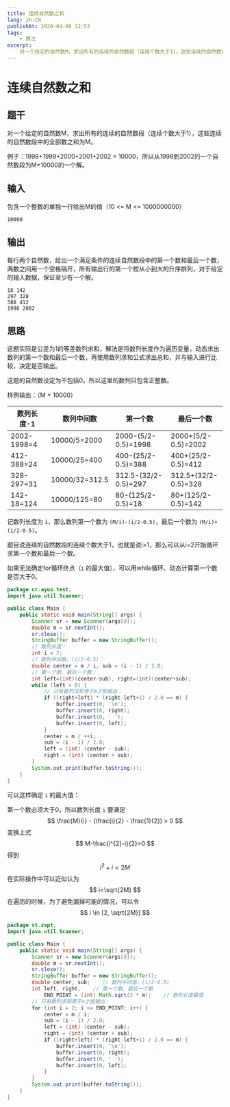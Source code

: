 ```yaml
---
title: 连续自然数之和
lang: zh-CN
publishAt: 2020-04-06 12:53
tags:
    - 算法
excerpt:
    对一个给定的自然数M，求出所有的连续的自然数段（连续个数大于1），这些连续的自然数段中的全部数之和为M。
---
```


# 连续自然数之和

<RevisionInfo />

## 题干

对一个给定的自然数M，求出所有的连续的自然数段（连续个数大于1），这些连续的自然数段中的全部数之和为M。

例子：1998+1999+2000+2001+2002 = 10000，所以从1998到2002的一个自然数段为M=10000的一个解。

## 输入

包含一个整数的单独一行给出M的值（10 <= M <= 1000000000）

```text
10000
```

## 输出

每行两个自然数，给出一个满足条件的连续自然数段中的第一个数和最后一个数，两数之间用一个空格隔开，所有输出行的第一个按从小到大的升序排列，对于给定的输入数据，保证至少有一个解。

```text
18 142
297 328
388 412
1998 2002
```

## 思路

这题实际是公差为1的等差数列求和，解法是将数列长度作为遍历变量，动态求出数列的第一个数和最后一个数，再使用数列求和公式求出总和，并与输入进行比较，决定是否输出。

这题的自然数设定为不包括0，所以这里的数列只包含正整数。

样例输出：（M = 10000）

| 数列长度-1  | 数列中间数     | 第一个数             | 最后一个数           |
| ----------- | -------------- | -------------------- | -------------------- |
| 2002-1998=4 | 10000/5=2000   | 2000-(5/2-0.5)=1998  | 2000+(5/2-0.5)=2002  |
| 412-388=24  | 10000/25=400   | 400-(25/2-0.5)=388   | 400+(25/2-0.5)=412   |
| 328-297=31  | 10000/32=312.5 | 312.5-(32/2-0.5)=297 | 312.5+(32/2-0.5)=328 |
| 142-18=124  | 10000/125=80   | 80-(125/2-0.5)=18    | 80+(125/2-0.5)=142   |

记数列长度为 `i`，那么数列第一个数为 `(M/i)-(i/2-0.5)`，最后一个数为 `(M/i)+(i/2-0.5)`。

题目说连续的自然数段的连续个数大于1，也就是说i>1，那么可以从i=2开始循环求第一个数和最后一个数。

如果无法确定for循环终点（`i` 的最大值），可以用while循环、动态计算第一个数是否大于0。

```java :line-numbers
package cc.ayuu.test;
import java.util.Scanner;

public class Main {
    public static void main(String[] args) {
        Scanner sr = new Scanner(args[0]);
        double m = sr.nextInt();
        sr.close();
        StringBuffer buffer = new StringBuffer();
        // 数列长度：
        int i = 2;
        // 数列中间数、(i/2-0.5)：
        double center = m / i, sub = (i - 1) / 2.0;
        // 第一个数、最后一个数：
        int left=(int)(center-sub), right=(int)(center+sub);
        while (left > 0) {
            // 只有数列求和等于m才能输出：
            if ((right+left) * (right-left+1) / 2.0 == m) {
                buffer.insert(0, '\n');
                buffer.insert(0, right);
                buffer.insert(0, ' ');
                buffer.insert(0, left);
            }
            center = m / ++i;
            sub = (i - 1) / 2.0;
            left = (int) (center - sub);
            right = (int) (center + sub);
        }
        System.out.print(buffer.toString());
    }
}
```

可以这样确定 `i` 的最大值：

第一个数必须大于0，所以数列长度 `i` 要满足
$$
\frac{M}{i} - (\frac{i}{2} - \frac{1}{2}) > 0
$$
变换上式
$$
M-\frac{i^{2}-i}{2}>0
$$
得到
$$
i^{2}+i<2M
$$
在实际操作中可以近似认为
$$
i<\sqrt{2M}
$$
在遍历的时候，为了避免漏掉可能的情况，可以令
$$
i \in [2, \sqrt{2M}]
$$

```java :line-numbers
package st.zspt;
import java.util.Scanner;

public class Main {
    public static void main(String[] args) {
        Scanner sr = new Scanner(args[0]);
        double m = sr.nextInt();
        sr.close();
        StringBuffer buffer = new StringBuffer();
        double center, sub;    // 数列中间值、(i/2-0.5)
        int left, right,    // 第一个数、最后一个数
            END_POINT = (int) Math.sqrt(2 * m);    // 数列长度最值
        // 只有数列求和等于m才能输出：
        for (int i = 2; i <= END_POINT; i++) {
            center = m / i;
            sub = (i - 1) / 2.0;
            left = (int) (center - sub);
            right = (int) (center + sub);
            if ((right+left) * (right-left+1) / 2.0 == m) {
                buffer.insert(0, '\n');
                buffer.insert(0, right);
                buffer.insert(0, ' ');
                buffer.insert(0, left);
            }
        }
        System.out.print(buffer.toString());
    }
}
```

